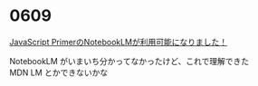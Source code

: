 # 0609

[JavaScript PrimerのNotebookLMが利用可能になりました！](https://efcl.info/2025/06/07/jsprimer-notebooklm/)

NotebookLM がいまいち分かってなかったけど、これで理解できた  
MDN LM とかできないかな
